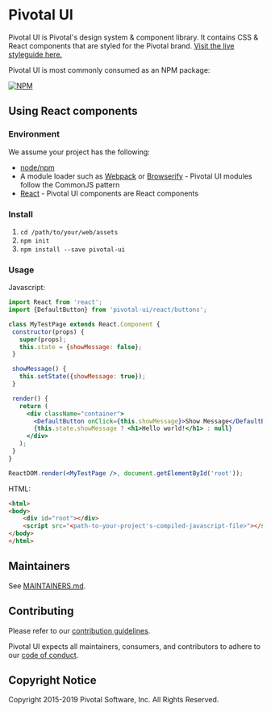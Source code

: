 # Pivotal UI

Pivotal UI is Pivotal's design system & component library. It contains CSS & React components that are styled for the Pivotal brand. [Visit the live styleguide here.](http://styleguide.pivotal.io)

Pivotal UI is most commonly consumed as an NPM package:

[![NPM](https://nodei.co/npm/pivotal-ui.png?compact=true)](https://npmjs.org/package/pivotal-ui)

## Using React components

### Environment

We assume your project has the following:

 - [node/npm](https://nodejs.org/en/)
 - A module loader such as [Webpack](http://webpack.github.io/) or [Browserify](http://browserify.org/) - Pivotal UI modules follow the CommonJS pattern
 - [React](https://facebook.github.io/react/) - Pivotal UI components are React components

### Install

1. `cd /path/to/your/web/assets`
1. `npm init`
1. `npm install --save pivotal-ui`

### Usage

Javascript:

```jsx harmony
import React from 'react';
import {DefaultButton} from 'pivotal-ui/react/buttons';

class MyTestPage extends React.Component {
 constructor(props) {
   super(props);
   this.state = {showMessage: false};
 }

 showMessage() {
   this.setState({showMessage: true});
 }

 render() {
   return (
     <div className="container">
       <DefaultButton onClick={this.showMessage}>Show Message</DefaultButton>
       {this.state.showMessage ? <h1>Hello world!</h1> : null}
     </div>
   );
 }
}

ReactDOM.render(<MyTestPage />, document.getElementById('root'));
```

HTML:

```html
<html>
<body>
    <div id="root"></div>
    <script src="<path-to-your-project's-compiled-javascript-file>"></script>
</body>
</html>
```

## Maintainers

See [MAINTAINERS.md](MAINTAINERS.md).

## Contributing

Please refer to our [contribution guidelines](https://styleguide.pivotal.io/contribute/index).

Pivotal UI expects all maintainers, consumers, and contributors to adhere to our [code of conduct](CODE_OF_CONDUCT.md).

## Copyright Notice

Copyright 2015-2019 Pivotal Software, Inc. All Rights Reserved.   
